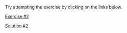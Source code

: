 Try attempting the exercise by clicking on the links below.

[Exercise #2](https://codesandbox.io/s/useeffect-exercise-2-bs5d2)

[Solution #2](https://codesandbox.io/s/useeffect-exercise-2-solution-11nlq) 
